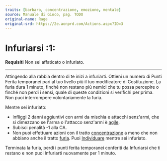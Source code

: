 ```yaml
---
traits: [barbaro, concentrazione, emozione, mentale]
source: Manuale di Gioco, pag. TODO
original-name: Rage
original-srd: https://2e.aonprd.com/Actions.aspx?ID=3
---
```


# Infuriarsi :1:

**Requisiti** Non sei affaticato o infuriato.

---

Attingendo alla rabbia dentro di te inizi a infuriarti. Ottieni un numero di
Punti Ferita temporanei pari al tuo livello più il tuo modificatore di
Costituzione. La furia dura 1 minuto, finché non restano più nemici che tu possa
percepire o finché non perdi i sensi, quale di queste condizioni si verifichi
per prima. Non puoi interrompere volontariamente la furia.

Mentre sei infuriato:

- Infliggi 2 danni aggiuntivi con armi da mischia e attacchi senz'armi, che si
  dimezzano se l'arma o l'attacco senz'armi è [agile](/tratti/agile).
- Subisci penalità -1 alla CA.
- Non puoi effettuare azioni con il tratto
  [concentrazione](/tratti/concentrazione) a meno che non abbiano anche il
  tratto [furia](/tratti/furia). Puoi [Individuare](/azioni/individuare) mentre
  sei infuriato.

Terminata la furia, perdi i punti ferita temporanei conferiti da Infuriarsi che
ti restano e non puoi Infuriarti nuovamente per 1 minuto.
